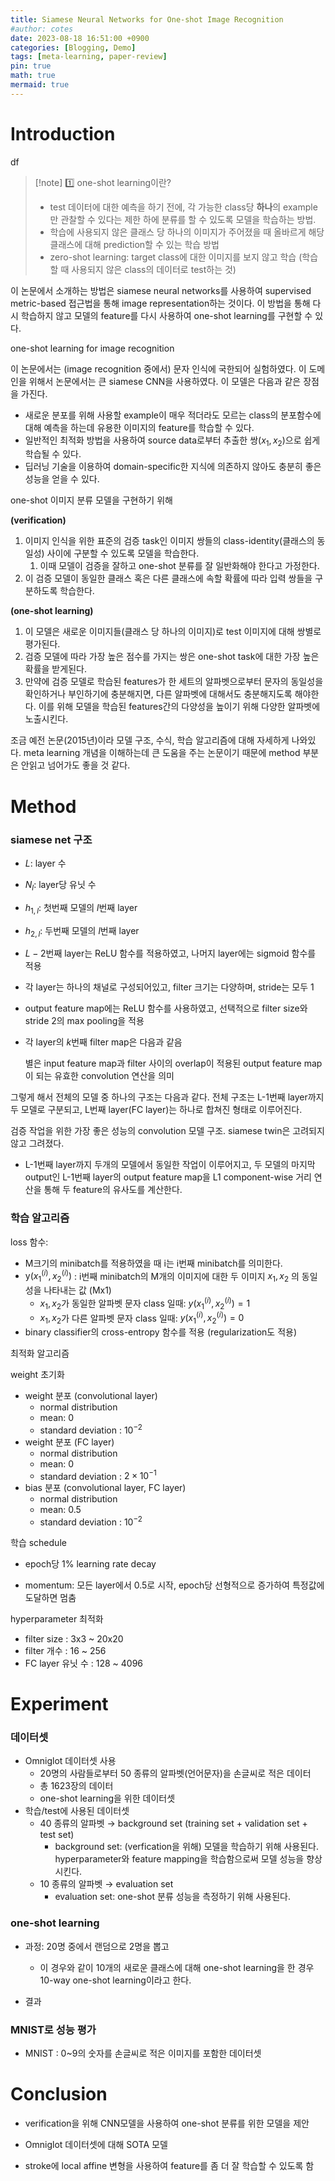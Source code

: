 ```yaml
---
title: Siamese Neural Networks for One-shot Image Recognition
#author: cotes
date: 2023-08-18 16:51:00 +0900
categories: [Blogging, Demo]
tags: [meta-learning, paper-review]
pin: true
math: true
mermaid: true
---
```


# Introduction
df
> [!note] 1️⃣ one-shot learning이란?
> - test 데이터에 대한 예측을 하기 전에, 각 가능한 class당 **하나**의 example만 관찰할 수 있다는 제한 하에 분류를 할 수 있도록 모델을 학습하는 방법.
> - 학습에 사용되지 않은 클래스 당 하나의 이미지가 주어졌을 때 올바르게 해당 클래스에 대해 prediction할 수 있는 학습 방법
> - zero-shot learning: target class에 대한 이미지를 보지 않고 학습 (학습할 때 사용되지 않은 class의 데이터로 test하는 것)


이 논문에서 소개하는 방법은 siamese neural networks를 사용하여 supervised metric-based 접근법을 통해 image representation하는 것이다. 이 방법을 통해 다시 학습하지 않고 모델의 feature를 다시 사용하여 one-shot learning를 구현할 수 있다.

<!--![one-shot learning for image recognition]-->
one-shot learning for image recognition

이 논문에서는 (image recognition 중에서) 문자 인식에 국한되어 실험하였다. 이 도메인을 위해서 논문에서는 큰 siamese CNN을 사용하였다. 이 모델은 다음과 같은 장점을 가진다.

- 새로운 분포를 위해 사용할 example이 매우 적더라도 모르는 class의 분포함수에 대해 예측을 하는데 유용한 이미지의 feature를 학습할 수 있다.
- 일반적인 최적화 방법을 사용하여 source data로부터 추출한 쌍($x_1, x_2$)으로 쉽게 학습될 수 있다.
- 딥러닝 기술을 이용하여 domain-specific한 지식에 의존하지 않아도 충분히 좋은 성능을 얻을 수 있다.

one-shot 이미지 분류 모델을 구현하기 위해

**(verification)**

1. 이미지 인식을 위한 표준의 검증 task인 이미지 쌍들의 class-identity(클래스의 동일성) 사이에 구분할 수 있도록 모델을 학습한다.
    1. 이때 모델이 검증을 잘하고 one-shot 분류를 잘 일반화해야 한다고 가정한다. 
2. 이 검증 모델이 동일한 클래스 혹은 다른 클래스에 속할 확률에 따라 입력 쌍들을 구분하도록 학습한다. 

**(one-shot learning)**

1. 이 모델은 새로운 이미지들(클래스 당 하나의 이미지)로 test 이미지에 대해 쌍별로 평가된다. 
2. 검증 모델에 따라 가장 높은 점수를 가지는 쌍은 one-shot task에 대한 가장 높은 확률을 받게된다.
3. 만약에 검증 모델로 학습된 features가 한 세트의 알파벳으로부터 문자의 동일성을 확인하거나 부인하기에 충분해지면, 다른 알파벳에 대해서도 충분해지도록 해야한다. 이를 위해 모델을 학습된 features간의 다양성을 높이기 위해 다양한 알파벳에 노출시킨다. 

조금 예전 논문(2015년)이라 모델 구조, 수식, 학습 알고리즘에 대해 자세하게 나와있다. meta learning 개념을 이해하는데 큰 도움을 주는 논문이기 때문에 method 부분은 안읽고 넘어가도 좋을 것 같다.

# Method

### siamese net 구조

- $L$: layer 수
- $N_l$: layer당 유닛 수
- $h_{1,l}$: 첫번째 모델의 $l$번째 layer
- $h_{2,l}$: 두번째 모델의 $l$번째 layer
- $L-2$번째 layer는 ReLU 함수를 적용하였고, 나머지 layer에는 sigmoid 함수를 적용
- 각 layer는 하나의 채널로 구성되어있고, filter 크기는 다양하며, stride는 모두 1
- output feature map에는 ReLU 함수를 사용하였고, 선택적으로 filter size와 stride 2의 max pooling을 적용
- 각 layer의 $k$번째 filter map은 다음과 같음
    
    <!--![별은 input feature map과 filter 사이의 overlap이 적용된 output feature map이 되는 유효한 convolution 연산을 의미]-->
    
    별은 input feature map과 filter 사이의 overlap이 적용된 output feature map이 되는 유효한 convolution 연산을 의미
    

그렇게 해서 전체의 모델 중 하나의 구조는 다음과 같다. 전체 구조는 L-1번째 layer까지 두 모델로 구분되고, L번째 layer(FC layer)는 하나로 합쳐진 형태로 이루어진다. 

<!--![검증 작업을 위한 가장 좋은 성능의 convolution 모델 구조. siamese twin은 고려되지 않고 그려졌다. ]-->

검증 작업을 위한 가장 좋은 성능의 convolution 모델 구조. siamese twin은 고려되지 않고 그려졌다. 

- L-1번째 layer까지 두개의 모델에서 동일한 작업이 이루어지고, 두 모델의 마지막 output인 L-1번째 layer의 output feature map을 L1 component-wise 거리 연산을 통해 두 feature의 유사도를 계산한다.

### 학습 알고리즘

loss 함수:

- M크기의 minibatch를 적용하였을 때 i는 i번째 minibatch를 의미한다.
- $\mathsf{y}(x^{(i)}_1, x^{(i)}_2)$ : i번째 minibatch의 M개의 이미지에 대한 두 이미지 $x_1, x_2$ 의 동일성을 나타내는 값 (Mx1)
    - $x_1, x_2$가 동일한 알파벳 문자 class 일때: $y(x^{(i)}_1, x^{(i)}_2)=1$
    - $x_1, x_2$가 다른 알파벳 문자 class 일때: $y(x^{(i)}_1, x^{(i)}_2)=0$
- binary classifier의 cross-entropy 함수를 적용 (regularization도 적용)

<!--![스크린샷 2023-08-17 오전 2.38.58.png]-->

최적화 알고리즘

<!--![스크린샷 2023-08-17 오전 2.54.20.png]-->
weight 초기화

- weight 분포 (convolutional layer)
    - normal distribution
    - mean: 0
    - standard deviation : $10^{-2}$
- weight 분포 (FC layer)
    - normal distribution
    - mean: 0
    - standard deviation : $2\times10^{-1}$
- bias 분포 (convolutional layer, FC layer)
    - normal distribution
    - mean: 0.5
    - standard deviation : $10^{-2}$

학습 schedule

- epoch당 1% learning rate decay
    
    <!--![스크린샷 2023-08-17 오전 3.03.29.png]-->
    
- momentum: 모든 layer에서 0.5로 시작, epoch당 선형적으로 증가하여 특정값에 도달하면 멈춤

hyperparameter 최적화

- filter size : 3x3 ~ 20x20
- filter 개수 : 16 ~ 256
- FC layer 유닛 수 : 128 ~ 4096

# Experiment

### 데이터셋

- Omniglot 데이터셋 사용
    - 20명의 사람들로부터 50 종류의 알파벳(언어문자)을 손글씨로 적은 데이터
    - 총 1623장의 데이터
    - one-shot learning을 위한 데이터셋
- 학습/test에 사용된 데이터셋
    - 40 종류의 알파벳 → background set (training set + validation set + test set)
        - background set: (verfication을 위해) 모델을 학습하기 위해 사용된다. hyperparameter와 feature mapping을 학습함으로써 모델 성능을 향상시킨다.
    - 10 종류의 알파벳 → evaluation set
        - evaluation set: one-shot 분류 성능을 측정하기 위해 사용된다.

### one-shot learning

- 과정: 20명 중에서 랜덤으로 2명을 뽑고
    
    <!--![Untitled]-->
    
    - 이 경우와 같이 10개의 새로운 클래스에 대해 one-shot learning을 한 경우 10-way one-shot learning이라고 한다.
- 결과
    
    <!--![스크린샷 2023-08-18 오후 4.26.40.png]-->

### MNIST로 성능 평가

- MNIST : 0~9의 숫자를 손글씨로 적은 이미지를 포함한 데이터셋

<!--![스크린샷 2023-08-18 오후 4.27.30.png]-->

# Conclusion

- verification을 위해 CNN모델을 사용하여 one-shot 분류를 위한 모델을 제안
- Omniglot 데이터셋에 대해 SOTA 모델
- stroke에 local affine 변형을 사용하여 feature를 좀 더 잘 학습할 수 있도록 함
    
    <!--![스크린샷 2023-08-18 오후 4.43.09.png]-->